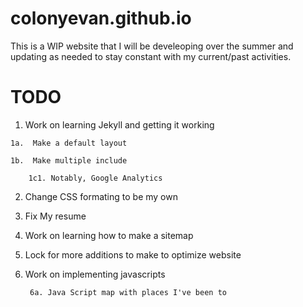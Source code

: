 # colonyevan.github.io

This is a WIP website that I will be develeoping over the summer and updating as needed to stay constant with my current/past activities.

# TODO

1.   Work on learning Jekyll and getting it working

    1a.  Make a default layout

    1b.  Make multiple include

        1c1. Notably, Google Analytics

2. Change CSS formating to be my own

3. Fix My resume

4. Work on learning how to make a sitemap

5. Lock for more additions to make to optimize website

6. Work on implementing javascripts

        6a. Java Script map with places I've been to